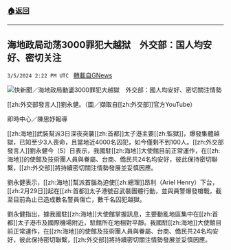 ###  [:house:返回](README.md)
---


## 海地政局动荡3000罪犯大越狱　外交部：国人均安好、密切关注
`3/5/2024 2:22 PM UTC ` [轉載自GNews](https://gnews.org/articles/2367500)

![快新聞／海地政局動盪3000罪犯大越獄　外交部：國人均安好、密切關注情勢](https://cdn.ftvnews.com.tw/manasystem/FileData/News/5e23543d-2ac4-4ccc-8c57-c2cac5758b9a.jpg "快新聞／海地政局動盪3000罪犯大越獄　外交部：國人均安好、密切關注情勢")

[[zh:外交部發言人]]劉永健。（圖／擷取自[[zh:外交部]]官方YouTube）

即時中心／陳思妤報導

[[zh:海地]]武裝幫派3日深夜突襲[[zh:首都]]太子港主要[[zh:監獄]]，爆發集體越獄，已知至少3人喪命，且當地近4000名囚犯，如今僅剩不到100人。[[zh:外交部發言人]]劉永健今（5）日表示，我國駐[[zh:海地]]大使館目前正常運作，在[[zh:海地]]的使館及技術團人員與眷屬、台商、僑民共24名均安好，彼此保持密切聯繫，[[zh:外交部]]將持續密切關注情勢發展並妥慎因應。

劉永健表示，[[zh:海地]]幫派首腦為迫使[[zh:總理]]昂利（Ariel Henry）下台，[[zh:2月29日]]起在[[zh:首都]]太子港號召武裝團體行動，並與員警爆發槍戰，截至目前為止已造成數名警員傷亡，數千名囚犯越獄。

劉永健指出，據我國駐[[zh:海地]]大使館掌握訊息，主要動亂地區集中在[[zh:首都]]太子港市及國際機場附近，駐館所在地相對平靜。我國駐[[zh:海地]]大使館目前正常運作，在[[zh:海地]]的使館及技術團人員與眷屬、台商、僑民共24名均安好，彼此保持密切聯繫，[[zh:外交部]]將持續密切關注情勢發展並妥慎因應。
